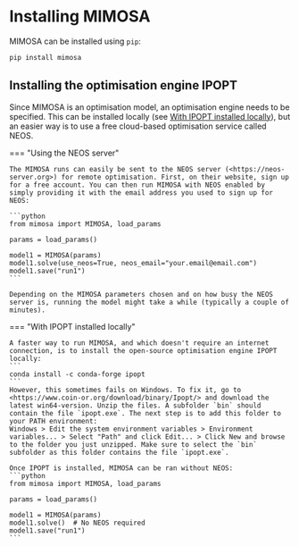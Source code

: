 # Installing MIMOSA

MIMOSA can be installed using `pip`:
```bash
pip install mimosa
```

## Installing the optimisation engine IPOPT

Since MIMOSA is an optimisation model, an optimisation engine needs to be specified. This can be installed locally (see [With IPOPT installed locally](#with-ipopt-installed-locally)), but an easier way is to use a free cloud-based optimisation service called NEOS.



=== "Using the NEOS server"

    The MIMOSA runs can easily be sent to the NEOS server (<https://neos-server.org>) for remote optimisation. First, on their website, sign up for a free account. You can then run MIMOSA with NEOS enabled by simply providing it with the email address you used to sign up for NEOS:

    ```python
    from mimosa import MIMOSA, load_params

    params = load_params()

    model1 = MIMOSA(params)
    model1.solve(use_neos=True, neos_email="your.email@email.com")
    model1.save("run1")
    ```

    Depending on the MIMOSA parameters chosen and on how busy the NEOS server is, running the model might take a while (typically a couple of minutes).

=== "With IPOPT installed locally"

    A faster way to run MIMOSA, and which doesn't require an internet connection, is to install the open-source optimisation engine IPOPT locally:
    ```
    conda install -c conda-forge ipopt
    ```
    However, this sometimes fails on Windows. To fix it, go to <https://www.coin-or.org/download/binary/Ipopt/> and download the latest win64-version. Unzip the files. A subfolder `bin` should contain the file `ipopt.exe`. The next step is to add this folder to your PATH environment:
    Windows > Edit the system environment variables > Environment variables... > Select "Path" and click Edit... > Click New and browse to the folder you just unzipped. Make sure to select the `bin` subfolder as this folder contains the file `ipopt.exe`.

    Once IPOPT is installed, MIMOSA can be ran without NEOS:
    ```python
    from mimosa import MIMOSA, load_params

    params = load_params()

    model1 = MIMOSA(params)
    model1.solve()  # No NEOS required
    model1.save("run1")
    ```


